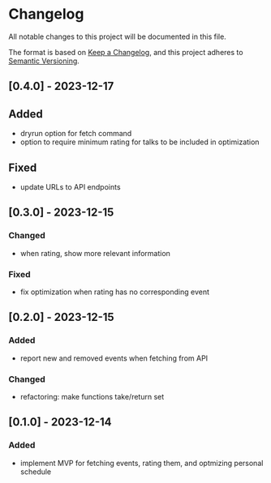 # Changelog

All notable changes to this project will be documented in this file.

The format is based on [Keep a Changelog](https://keepachangelog.com/en/1.0.0/),
and this project adheres to [Semantic Versioning](https://semver.org/spec/v2.0.0.html).

## [0.4.0] - 2023-12-17
## Added
- dryrun option for fetch command
- option to require minimum rating for talks to be included in optimization
## Fixed
- update URLs to API endpoints

## [0.3.0] - 2023-12-15
### Changed
- when rating, show more relevant information
### Fixed
- fix optimization when rating has no corresponding event

## [0.2.0] - 2023-12-15
### Added
- report new and removed events when fetching from API
### Changed
- refactoring: make functions take/return set

## [0.1.0] - 2023-12-14
### Added
- implement MVP for fetching events, rating them, and optmizing personal schedule
